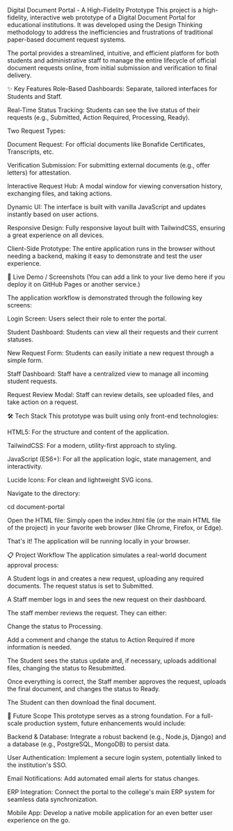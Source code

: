 Digital Document Portal - A High-Fidelity Prototype
This project is a high-fidelity, interactive web prototype of a Digital Document Portal for educational institutions. It was developed using the Design Thinking methodology to address the inefficiencies and frustrations of traditional paper-based document request systems.

The portal provides a streamlined, intuitive, and efficient platform for both students and administrative staff to manage the entire lifecycle of official document requests online, from initial submission and verification to final delivery.

✨ Key Features
Role-Based Dashboards: Separate, tailored interfaces for Students and Staff.

Real-Time Status Tracking: Students can see the live status of their requests (e.g., Submitted, Action Required, Processing, Ready).

Two Request Types:

Document Request: For official documents like Bonafide Certificates, Transcripts, etc.

Verification Submission: For submitting external documents (e.g., offer letters) for attestation.

Interactive Request Hub: A modal window for viewing conversation history, exchanging files, and taking actions.

Dynamic UI: The interface is built with vanilla JavaScript and updates instantly based on user actions.

Responsive Design: Fully responsive layout built with TailwindCSS, ensuring a great experience on all devices.

Client-Side Prototype: The entire application runs in the browser without needing a backend, making it easy to demonstrate and test the user experience.

🚀 Live Demo / Screenshots
(You can add a link to your live demo here if you deploy it on GitHub Pages or another service.)

The application workflow is demonstrated through the following key screens:

Login Screen: Users select their role to enter the portal.

Student Dashboard: Students can view all their requests and their current statuses.

New Request Form: Students can easily initiate a new request through a simple form.

Staff Dashboard: Staff have a centralized view to manage all incoming student requests.

Request Review Modal: Staff can review details, see uploaded files, and take action on a request.

🛠️ Tech Stack
This prototype was built using only front-end technologies:

HTML5: For the structure and content of the application.

TailwindCSS: For a modern, utility-first approach to styling.

JavaScript (ES6+): For all the application logic, state management, and interactivity.

Lucide Icons: For clean and lightweight SVG icons.

Navigate to the directory:

cd document-portal

Open the HTML file:
Simply open the index.html file (or the main HTML file of the project) in your favorite web browser (like Chrome, Firefox, or Edge).

That's it! The application will be running locally in your browser.

📋 Project Workflow
The application simulates a real-world document approval process:

A Student logs in and creates a new request, uploading any required documents. The request status is set to Submitted.

A Staff member logs in and sees the new request on their dashboard.

The staff member reviews the request. They can either:

Change the status to Processing.

Add a comment and change the status to Action Required if more information is needed.

The Student sees the status update and, if necessary, uploads additional files, changing the status to Resubmitted.

Once everything is correct, the Staff member approves the request, uploads the final document, and changes the status to Ready.

The Student can then download the final document.

🔮 Future Scope
This prototype serves as a strong foundation. For a full-scale production system, future enhancements would include:

Backend & Database: Integrate a robust backend (e.g., Node.js, Django) and a database (e.g., PostgreSQL, MongoDB) to persist data.

User Authentication: Implement a secure login system, potentially linked to the institution's SSO.

Email Notifications: Add automated email alerts for status changes.

ERP Integration: Connect the portal to the college's main ERP system for seamless data synchronization.

Mobile App: Develop a native mobile application for an even better user experience on the go.
